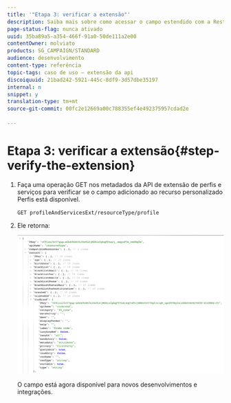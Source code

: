 ```yaml
---
title: '"Etapa 3: verificar a extensão"'
description: Saiba mais sobre como acessar o campo estendido com a Rest API.
page-status-flag: nunca ativado
uuid: 35ba89a5-a354-466f-91a0-50de111a2e00
contentOwner: molviato
products: SG_CAMPAIGN/STANDARD
audience: desenvolvimento
content-type: referência
topic-tags: caso de uso — extensão da api
discoiquuid: 21bad242-5921-445c-8df9-3d57dbe35197
internal: n
snippet: y
translation-type: tm+mt
source-git-commit: 00fc2e12669a00c788355ef4e492375957cdad2e

---
```



# Etapa 3: verificar a extensão{#step-verify-the-extension}

1. Faça uma operação GET nos metadados da API de extensão de perfis e serviços para verificar se o campo adicionado ao recurso personalizado Perfis está disponível.

   ```
   GET profileAndServicesExt/resourceType/profile
   ```

1. Ele retorna:

   ![](assets/extendpandsapiview.png)

   O campo está agora disponível para novos desenvolvimentos e integrações.

